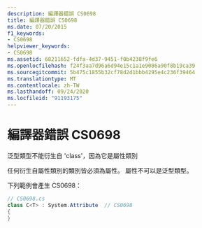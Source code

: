 ```yaml
---
description: 編譯器錯誤 CS0698
title: 編譯器錯誤 CS0698
ms.date: 07/20/2015
f1_keywords:
- CS0698
helpviewer_keywords:
- CS0698
ms.assetid: 68211652-fdfa-4d37-9451-f0b4238f9fe6
ms.openlocfilehash: f24f3aa7d96a6d94e15c1a1e9086a90f8b19ca39
ms.sourcegitcommit: 5b475c1855b32cf78d2d1bbb4295e4c236f39464
ms.translationtype: MT
ms.contentlocale: zh-TW
ms.lasthandoff: 09/24/2020
ms.locfileid: "91193175"
---
```

# <a name="compiler-error-cs0698"></a>編譯器錯誤 CS0698

泛型類型不能衍生自 'class'，因為它是屬性類別  
  
 任何衍生自屬性類別的類別皆必須為屬性。 屬性不可以是泛型類型。  
  
 下列範例會產生 CS0698：  
  
```csharp  
// CS0698.cs  
class C<T> : System.Attribute  // CS0698  
{  
}  
```
